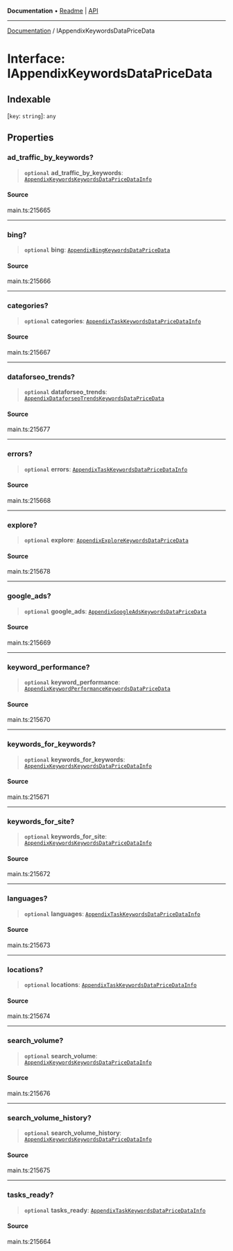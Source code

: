 **Documentation** • [Readme](../README.md) \| [API](../globals.md)

***

[Documentation](../README.md) / IAppendixKeywordsDataPriceData

# Interface: IAppendixKeywordsDataPriceData

## Indexable

 \[`key`: `string`\]: `any`

## Properties

### ad\_traffic\_by\_keywords?

> **`optional`** **ad\_traffic\_by\_keywords**: [`AppendixKeywordsKeywordsDataPriceDataInfo`](../classes/AppendixKeywordsKeywordsDataPriceDataInfo.md)

#### Source

main.ts:215665

***

### bing?

> **`optional`** **bing**: [`AppendixBingKeywordsDataPriceData`](../classes/AppendixBingKeywordsDataPriceData.md)

#### Source

main.ts:215666

***

### categories?

> **`optional`** **categories**: [`AppendixTaskKeywordsDataPriceDataInfo`](../classes/AppendixTaskKeywordsDataPriceDataInfo.md)

#### Source

main.ts:215667

***

### dataforseo\_trends?

> **`optional`** **dataforseo\_trends**: [`AppendixDataforseoTrendsKeywordsDataPriceData`](../classes/AppendixDataforseoTrendsKeywordsDataPriceData.md)

#### Source

main.ts:215677

***

### errors?

> **`optional`** **errors**: [`AppendixTaskKeywordsDataPriceDataInfo`](../classes/AppendixTaskKeywordsDataPriceDataInfo.md)

#### Source

main.ts:215668

***

### explore?

> **`optional`** **explore**: [`AppendixExploreKeywordsDataPriceData`](../classes/AppendixExploreKeywordsDataPriceData.md)

#### Source

main.ts:215678

***

### google\_ads?

> **`optional`** **google\_ads**: [`AppendixGoogleAdsKeywordsDataPriceData`](../classes/AppendixGoogleAdsKeywordsDataPriceData.md)

#### Source

main.ts:215669

***

### keyword\_performance?

> **`optional`** **keyword\_performance**: [`AppendixKeywordPerformanceKeywordsDataPriceData`](../classes/AppendixKeywordPerformanceKeywordsDataPriceData.md)

#### Source

main.ts:215670

***

### keywords\_for\_keywords?

> **`optional`** **keywords\_for\_keywords**: [`AppendixKeywordsKeywordsDataPriceDataInfo`](../classes/AppendixKeywordsKeywordsDataPriceDataInfo.md)

#### Source

main.ts:215671

***

### keywords\_for\_site?

> **`optional`** **keywords\_for\_site**: [`AppendixKeywordsKeywordsDataPriceDataInfo`](../classes/AppendixKeywordsKeywordsDataPriceDataInfo.md)

#### Source

main.ts:215672

***

### languages?

> **`optional`** **languages**: [`AppendixTaskKeywordsDataPriceDataInfo`](../classes/AppendixTaskKeywordsDataPriceDataInfo.md)

#### Source

main.ts:215673

***

### locations?

> **`optional`** **locations**: [`AppendixTaskKeywordsDataPriceDataInfo`](../classes/AppendixTaskKeywordsDataPriceDataInfo.md)

#### Source

main.ts:215674

***

### search\_volume?

> **`optional`** **search\_volume**: [`AppendixKeywordsKeywordsDataPriceDataInfo`](../classes/AppendixKeywordsKeywordsDataPriceDataInfo.md)

#### Source

main.ts:215676

***

### search\_volume\_history?

> **`optional`** **search\_volume\_history**: [`AppendixKeywordsKeywordsDataPriceDataInfo`](../classes/AppendixKeywordsKeywordsDataPriceDataInfo.md)

#### Source

main.ts:215675

***

### tasks\_ready?

> **`optional`** **tasks\_ready**: [`AppendixTaskKeywordsDataPriceDataInfo`](../classes/AppendixTaskKeywordsDataPriceDataInfo.md)

#### Source

main.ts:215664
